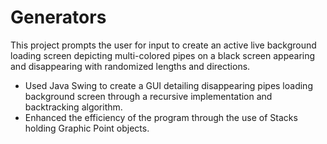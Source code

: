 # Generators

This project prompts the user for input to create an active live background loading screen depicting multi-colored pipes on a black screen appearing and disappearing with randomized lengths and directions.

- Used Java Swing to create a GUI detailing disappearing pipes loading background screen through a recursive implementation and backtracking algorithm.
- Enhanced the efficiency of the program through the use of Stacks holding Graphic Point objects.
